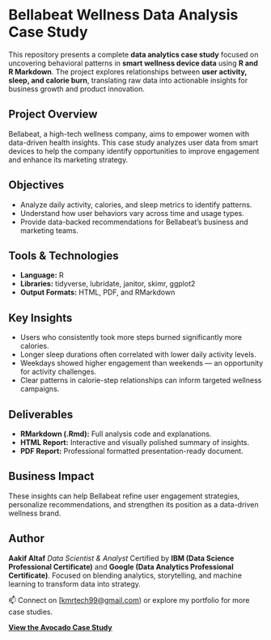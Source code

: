 # Bellabeat Wellness Data Analysis Case Study

This repository presents a complete **data analytics case study** focused on uncovering behavioral patterns in **smart wellness device data** using **R and R Markdown**. The project explores relationships between **user activity, sleep, and calorie burn**, translating raw data into actionable insights for business growth and product innovation.

##  Project Overview

Bellabeat, a high-tech wellness company, aims to empower women with data-driven health insights. This case study analyzes user data from smart devices to help the company identify opportunities to improve engagement and enhance its marketing strategy.

##  Objectives

* Analyze daily activity, calories, and sleep metrics to identify patterns.
* Understand how user behaviors vary across time and usage types.
* Provide data-backed recommendations for Bellabeat’s business and marketing teams.

##  Tools & Technologies

* **Language:** R
* **Libraries:** tidyverse, lubridate, janitor, skimr, ggplot2
* **Output Formats:** HTML, PDF, and RMarkdown

##  Key Insights

* Users who consistently took more steps burned significantly more calories.
* Longer sleep durations often correlated with lower daily activity levels.
* Weekdays showed higher engagement than weekends — an opportunity for activity challenges.
* Clear patterns in calorie-step relationships can inform targeted wellness campaigns.

##  Deliverables

* **RMarkdown (.Rmd):** Full analysis code and explanations.
* **HTML Report:** Interactive and visually polished summary of insights.
* **PDF Report:** Professional formatted presentation-ready document.

##  Business Impact

These insights can help Bellabeat refine user engagement strategies, personalize recommendations, and strengthen its position as a data-driven wellness brand.

##  Author

**Aakif Altaf**
*Data Scientist & Analyst*
Certified by **IBM (Data Science Professional Certificate)** and **Google (Data Analytics Professional Certificate)**.
Focused on blending analytics, storytelling, and machine learning to transform data into strategy.

📫 Connect on [kmrtech99@gmail.com) or explore my portfolio for more case studies.


**[View the Avocado Case Study](https://iaaqib78.github.io/Data-Analytics_Case-Study-Report/avocado_case_study.html)**
